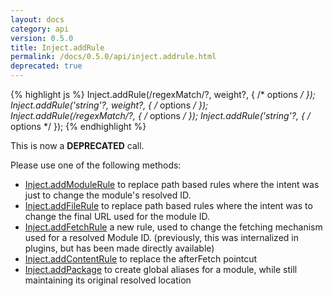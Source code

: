 ```yaml
---
layout: docs
category: api
version: 0.5.0
title: Inject.addRule
permalink: /docs/0.5.0/api/inject.addrule.html
deprecated: true
---
```


{% highlight js %}
Inject.addRule(/regexMatch/?, weight?, { /* options */ });
Inject.addRule('string'?, weight?, { /* options */ });
Inject.addRule(/regexMatch/?, { /* options */ });
Inject.addRule('string'?, { /* options */ });
{% endhighlight %}

This is now a **DEPRECATED** call.

Please use one of the following methods:

* [Inject.addModuleRule](/docs/0.5.0/api/inject.addmodulerule.html) to replace path based rules where the intent was just to change the module's resolved ID.
* [Inject.addFileRule](/docs/0.5.0/api/inject.addfilerule.html) to replace path based rules where the intent was to change the final URL used for the module ID.
* [Inject.addFetchRule](/docs/0.5.0/api/inject.addfetchrule.html) a new rule, used to change the fetching mechanism used for a resolved Module ID. (previously, this was internalized in plugins, but has been made directly available)
* [Inject.addContentRule](/docs/0.5.0/api/inject.addcontentrule.html) to replace the afterFetch pointcut
* [Inject.addPackage](/docs/0.5.0/api/inject.addpackage.html) to create global aliases for a module, while still maintaining its original resolved location
